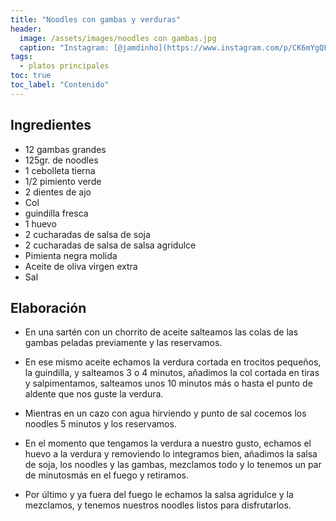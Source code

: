 ```yaml
---
title: "Noodles con gambas y verduras"
header:
  image: /assets/images/noodles con gambas.jpg
  caption: "Instagram: [@jamdinho](https://www.instagram.com/p/CK6mYgQFbLD/)"
tags:
  - platos principales
toc: true
toc_label: "Contenido"
---
```



## Ingredientes

- 12 gambas grandes
- 125gr. de noodles
- 1 cebolleta tierna
- 1/2 pimiento verde
- 2 dientes de ajo
- Col
- guindilla fresca
- 1 huevo
- 2 cucharadas de salsa de soja
- 2 cucharadas de salsa de salsa agridulce
- Pimienta negra molida
- Aceite de oliva virgen extra
- Sal


## Elaboración

- En una sartén con un chorrito de aceite salteamos las colas de las gambas peladas previamente y las reservamos.

- En ese mismo aceite echamos la verdura cortada en trocitos pequeños, la guindilla, y salteamos 3 o 4 minutos, añadimos la col cortada en tiras y salpimentamos, salteamos unos 10 minutos más o hasta el punto de aldente que nos guste la verdura.

- Mientras en un cazo con agua hirviendo y punto de sal cocemos los noodles 5 minutos y los reservamos.

- En el momento que tengamos la verdura a nuestro gusto, echamos el huevo a la verdura y removiendo lo integramos bien, añadimos la salsa de soja, los noodles y las gambas, mezclamos todo y lo tenemos un par de minutosmás en el fuego y retiramos.

- Por último y ya fuera del fuego le echamos la salsa agridulce y la mezclamos, y tenemos nuestros noodles listos para disfrutarlos.